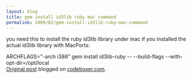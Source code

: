 ```yaml
---
layout: blog
title: gem install id3lib ruby mac command
permalink: 2009/02/gem-install-id3lib-ruby-mac-command
---
```


<p>you need this to install the ruby id3lib library under mac if you installed the  actual id3lib library with MacPorts:</p>
<p> ARCHFLAGS="-arch i386" gem install id3lib-ruby -- --build-flags --with-opt-dir=/opt/local<br />
<a href="http://www.digbox.net/index.php/news/gem-install-id3lib-ruby-mac-command">Original post</a> blogged on <a href="http://codeboxer.com">codeboxer.com</a>.</p>
